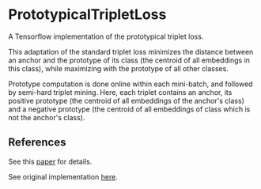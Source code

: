 # PrototypicalTripletLoss


A Tensorflow implementation of the prototypical triplet loss.
 
This adaptation of the standard triplet loss minimizes the distance between an anchor 
and the prototype of its class (the centroid of all embeddings in this class), while 
maximizing with the prototype of all other classes.

Prototype computation is done online within each mini-batch, and followed by
semi-hard triplet mining. Here, each triplet contains an anchor, its positive
prototype (the centroid of all embeddings of the anchor's class) and a negative prototype
(the centroid of all embeddings of class which is not the anchor's class).


## References
See this <a href="https://arxiv.org/pdf/1910.09862.pdf">paper</a> for details. 

See original implementation <a href="https://www.tensorflow.org/api_docs/python/tf/contrib/losses/metric_learning/triplet_semihard_loss">here</a>.